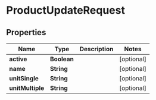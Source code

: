 

# ProductUpdateRequest


## Properties

| Name | Type | Description | Notes |
|------------ | ------------- | ------------- | -------------|
|**active** | **Boolean** |  |  [optional] |
|**name** | **String** |  |  [optional] |
|**unitSingle** | **String** |  |  [optional] |
|**unitMultiple** | **String** |  |  [optional] |



